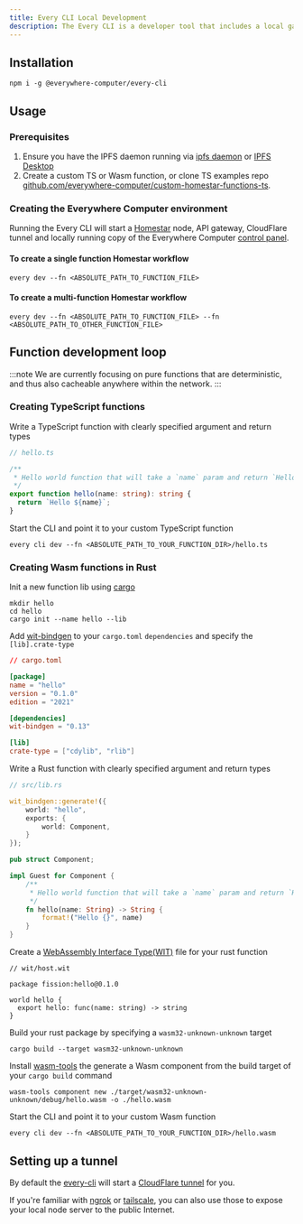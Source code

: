 ```yaml
---
title: Every CLI Local Development
description: The Every CLI is a developer tool that includes a local gateway server
---
```


## Installation

```shell
npm i -g @everywhere-computer/every-cli
```

## Usage

### Prerequisites

1. Ensure you have the IPFS daemon running via [ipfs daemon](https://docs.ipfs.tech/how-to/command-line-quick-start/#take-your-node-online) or [IPFS Desktop](https://docs.ipfs.tech/install/ipfs-desktop/)
2. Create a custom TS or Wasm function, or clone TS examples repo [github.com/everywhere-computer/custom-homestar-functions-ts](https://github.com/everywhere-computer/custom-homestar-functions-ts).

### Creating the Everywhere Computer environment

Running the Every CLI will start a [Homestar](/homestar/what-is-homestar/) node, API gateway, CloudFlare tunnel and locally running copy of the Everywhere Computer [control panel](https://control.everywhere.computer).

#### To create a single function Homestar workflow

```shell
every dev --fn <ABSOLUTE_PATH_TO_FUNCTION_FILE>
```

#### To create a multi-function Homestar workflow

```shell
every dev --fn <ABSOLUTE_PATH_TO_FUNCTION_FILE> --fn <ABSOLUTE_PATH_TO_OTHER_FUNCTION_FILE>
```

## Function development loop

:::note
We are currently focusing on pure functions that are deterministic, and thus also cacheable anywhere within the network.
:::


### Creating TypeScript functions

Write a TypeScript function with clearly specified argument and return types

```typescript
// hello.ts

/**
 * Hello world function that will take a `name` param and return `Hello <name>`
 */
export function hello(name: string): string {
  return `Hello ${name}`;
}
```

Start the CLI and point it to your custom TypeScript function

```shell
every cli dev --fn <ABSOLUTE_PATH_TO_YOUR_FUNCTION_DIR>/hello.ts
```

### Creating Wasm functions in Rust

Init a new function lib using [cargo](https://github.com/rust-lang/cargo?tab=readme-ov-file#installing-cargo)

```shell
mkdir hello
cd hello
cargo init --name hello --lib
```

Add [wit-bindgen](https://github.com/bytecodealliance/wit-bindgen) to your `cargo.toml` `dependencies` and specify the `[lib].crate-type`

```toml
// cargo.toml

[package]
name = "hello"
version = "0.1.0"
edition = "2021"

[dependencies]
wit-bindgen = "0.13"

[lib]
crate-type = ["cdylib", "rlib"]
```

Write a Rust function with clearly specified argument and return types

```rust
// src/lib.rs

wit_bindgen::generate!({
    world: "hello",
    exports: {
        world: Component,
    }
});

pub struct Component;

impl Guest for Component {
    /**
     * Hello world function that will take a `name` param and return `Hello <name>`
     */
    fn hello(name: String) -> String {
        format!("Hello {}", name)
    }
}
```

Create a [WebAssembly Interface Type(WIT)](https://component-model.bytecodealliance.org/design/wit.html) file for your rust function

```wit
// wit/host.wit

package fission:hello@0.1.0

world hello {
  export hello: func(name: string) -> string
}
```

Build your rust package by specifying a `wasm32-unknown-unknown` target

```shell
cargo build --target wasm32-unknown-unknown
```

Install [wasm-tools](https://github.com/bytecodealliance/wasm-tools) the generate a Wasm component from the build target of your `cargo build` command

```shell
wasm-tools component new ./target/wasm32-unknown-unknown/debug/hello.wasm -o ./hello.wasm
```

Start the CLI and point it to your custom Wasm function

```shell
every cli dev --fn <ABSOLUTE_PATH_TO_YOUR_FUNCTION_DIR>/hello.wasm
```

## Setting up a tunnel

By default the [every-cli](https://github.com/everywhere-computer/every-cli) will start a [CloudFlare tunnel](https://www.cloudflare.com/en-gb/products/tunnel/) for you.

If you're familiar with [ngrok](https://ngrok.com/) or [tailscale](https://tailscale.com/), you can also use those to expose your local node server to the public Internet.
